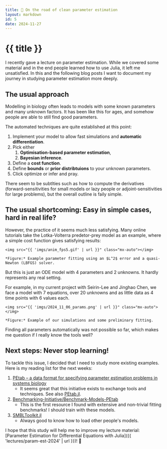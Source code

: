 ```yaml
---
title: 🧮 On the road of clean parameter estimation
layout: markdown
id: 5
date: 2024-11-27
---
```


# {{ title }}

I recently gave a lecture on parameter estimation. While we covered some material and in the end people learned how to use Julia, it left me unsatisfied. In this and the following blog posts I want to document my journey in studying parameter estimation more deeply.

## The usual approach

Modelling in biology often leads to models with some known parameters and many unknown factors. It has been like this for ages, and somehow people are able to still find good parameters.

The automated techniques are quite established at this point:
1. Implement your model to allow fast simulations and **automatic differentiation**.
2. Pick either
    1. **Optimisation-based parameter estimation**,
    2. **Bayesian inference**.
3. Define a **cost function**.
4. Define **bounds** or **prior distribtuions** to your unknown parameters.
5. Click optimize or infer and pray.

There seem to be subtlties such as how to compute the derivatives (forward-sensitivities for small models or lazy people or adjoint-sensitivities for large problems), but the overall outline is faily simple. 

## The usual shortcoming: Easy in simple cases, hard in real life?

However, the practice of it seems much less satisfying. Many online tutorials take the Lotka-Volterra predetor-prey model as an example, where a simple cost function gives satisfying results:

<div class="drop-shadow-lg mx-auto">

    <img src="{{ 'imgs/anim_fps5.gif' | url }}" class="mx-auto"></img>

</div>

<div class="text-center text-sm">

    *Figure:* Example parameter fitting using an $L^2$ error and a quasi-Newton (LBFGS) solver. 

</div>

But this is just an ODE model with 4 parameters and 2 unknowns. It hardly represents any real setting. 

For example, in my current project with Seirin-Lee and Jinghao Chen, we face a model with 7 equations, over 20 unknowns and as little data as 4 time points with 6 values each. 

<div class="drop-shadow-lg mx-auto">

    <img src="{{ 'imgs/2024_11_06_params.png' | url }}" class="mx-auto"></img>

</div>

<div class="text-center text-sm">

    *Figure:* Example of our simulations and some preliminary fitting.

</div>

Finding all parameters automatically was not possible so far, which makes me question if I really know the tools well?


## Next steps: Never stop learning!

To tackle this issue, I decided that I need to study more existing examples. Here is my reading list for the next weeks:

1. [PEtab – a data format for specifying parameter estimation problems in systems biology](https://petab.readthedocs.io/en/latest/)
    - It seems great that this initiative exists to exchange tools and techniques. See also [PEtab.jl](https://github.com/sebapersson/PEtab.jl).
2. [Benchmarking-Initiative/Benchmark-Models-PEtab](https://github.com/Benchmarking-Initiative/Benchmark-Models-PEtab)
    - This is the first resource I found with extensive and non-trivial fitting benchmarks! I should train with these models.
3. [SMBLToolkit.jl](https://github.com/SciML/SBMLToolkit.jl)
    - Always good to know how to load other people's models.

I hope that this study will help me to improve my lecture material: [Parameter Estimation for Differential Equations with Julia]({{ 'lectures/param-est-2024' | url }})! 🚧




